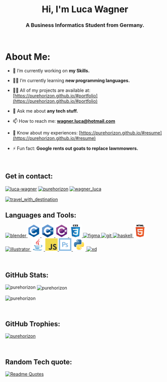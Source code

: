 <h1 align="center">Hi, I'm Luca Wagner</h1>
<h3 align="center">A Business Informatics Student from Germany.</h3>
<br>

<h1 align="left"> About Me: </h1>

- 🔭 I’m currently working on **my Skills.**

- 👨‍💻 I’m currently learning **new programming languages.**

- 👨‍💻 All of my projects are available at: [https://purehorizon.github.io/#portfolio](https://purehorizon.github.io/#portfolio)

- 💬 Ask me about **any tech stuff.**

- 📫 How to reach me: **wagner.luca@hotmail.com**

- 📄 Know about my experiences: [https://purehorizon.github.io/#resume](https://purehorizon.github.io/#resume)

- ⚡ Fun fact: **Google rents out goats to replace lawnmowers.**

<br>

<h2 align="left">Get in contact:</h2>
<p align="left">
<a href="https://linkedin.com/in/luca-wagner" target="blank"><img align="center" src="https://raw.githubusercontent.com/rahuldkjain/github-profile-readme-generator/master/src/images/icons/Social/linked-in-alt.svg" alt="luca-wagner" height="30" width="40" /></a>
<a href="https://dev.to/purehorizon" target="blank"><img align="center" src="https://raw.githubusercontent.com/rahuldkjain/github-profile-readme-generator/master/src/images/icons/Social/devto.svg" alt="purehorizon" height="30" width="40" /></a>
<a href="https://www.hackerrank.com/wagner_luca" target="blank"><img align="center" src="https://raw.githubusercontent.com/rahuldkjain/github-profile-readme-generator/master/src/images/icons/Social/hackerrank.svg" alt="wagner_luca" height="30" width="40" /></a>
</p>
<a href="https://instagram.com/travel_with_destination" target="blank"><img align="center" src="https://raw.githubusercontent.com/rahuldkjain/github-profile-readme-generator/master/src/images/icons/Social/instagram.svg" alt="travel_with_destination" height="30" width="40" /></a>

<br>

<h2 align="left">Languages and Tools:</h2>
<p align="left"> <a href="https://www.blender.org/" target="_blank" rel="noreferrer"> <img src="https://download.blender.org/branding/community/blender_community_badge_white.svg" alt="blender" width="40" height="40"/> </a> <a href="https://www.cprogramming.com/" target="_blank" rel="noreferrer"> <img src="https://raw.githubusercontent.com/devicons/devicon/master/icons/c/c-original.svg" alt="c" width="40" height="40"/> </a> <a href="https://www.w3schools.com/cpp/" target="_blank" rel="noreferrer"> <img src="https://raw.githubusercontent.com/devicons/devicon/master/icons/cplusplus/cplusplus-original.svg" alt="cplusplus" width="40" height="40"/> </a> <a href="https://www.w3schools.com/cs/" target="_blank" rel="noreferrer"> <img src="https://raw.githubusercontent.com/devicons/devicon/master/icons/csharp/csharp-original.svg" alt="csharp" width="40" height="40"/> </a> <a href="https://www.w3schools.com/css/" target="_blank" rel="noreferrer"> <img src="https://raw.githubusercontent.com/devicons/devicon/master/icons/css3/css3-original-wordmark.svg" alt="css3" width="40" height="40"/> </a> <a href="https://www.figma.com/" target="_blank" rel="noreferrer"> <img src="https://www.vectorlogo.zone/logos/figma/figma-icon.svg" alt="figma" width="40" height="40"/> </a> <a href="https://git-scm.com/" target="_blank" rel="noreferrer"> <img src="https://www.vectorlogo.zone/logos/git-scm/git-scm-icon.svg" alt="git" width="40" height="40"/> </a> <a href="https://www.haskell.org/" target="_blank" rel="noreferrer"> <img src="https://upload.wikimedia.org/wikipedia/commons/1/1c/Haskell-Logo.svg" alt="haskell" width="40" height="40"/> </a> <a href="https://www.w3.org/html/" target="_blank" rel="noreferrer"> <img src="https://raw.githubusercontent.com/devicons/devicon/master/icons/html5/html5-original-wordmark.svg" alt="html5" width="40" height="40"/> </a> <a href="https://www.adobe.com/in/products/illustrator.html" target="_blank" rel="noreferrer"> <img src="https://www.vectorlogo.zone/logos/adobe_illustrator/adobe_illustrator-icon.svg" alt="illustrator" width="40" height="40"/> </a> <a href="https://www.java.com" target="_blank" rel="noreferrer"> <img src="https://raw.githubusercontent.com/devicons/devicon/master/icons/java/java-original.svg" alt="java" width="40" height="40"/> </a> <a href="https://developer.mozilla.org/en-US/docs/Web/JavaScript" target="_blank" rel="noreferrer"> <img src="https://raw.githubusercontent.com/devicons/devicon/master/icons/javascript/javascript-original.svg" alt="javascript" width="40" height="40"/> </a> <a href="https://www.photoshop.com/en" target="_blank" rel="noreferrer"> <img src="https://raw.githubusercontent.com/devicons/devicon/master/icons/photoshop/photoshop-line.svg" alt="photoshop" width="40" height="40"/> </a> <a href="https://www.python.org" target="_blank" rel="noreferrer"> <img src="https://raw.githubusercontent.com/devicons/devicon/master/icons/python/python-original.svg" alt="python" width="40" height="40"/> </a> <a href="https://www.adobe.com/products/xd.html" target="_blank" rel="noreferrer"> <img src="https://cdn.worldvectorlogo.com/logos/adobe-xd.svg" alt="xd" width="40" height="40"/> </a> </p>

<br>

<h2 align="left">GitHub Stats:</h2>

<p><img align="left" src="https://github-readme-stats.vercel.app/api/top-langs?username=purehorizon&show_icons=true&theme=dracula&title_color=6e6bff&text_color=79e2cd&bg_color=151515&locale=en&layout=compact" alt="purehorizon" /></p>

<p>&nbsp;<img align="center" src="https://github-readme-stats.vercel.app/api?username=purehorizon&show_icons=true&theme=dracula&title_color=6e6bff&text_color=79e2cd&bg_color=151515&locale=en" alt="purehorizon" /></p>

<p><img align="center" src="https://github-readme-streak-stats.herokuapp.com/?user=purehorizon&theme=dark" alt="purehorizon" /></p>

<br>

<h2 align="left">GitHub Trophies:</h2>

<p align="left"> <a href="https://github.com/ryo-ma/github-profile-trophy"><img src="https://github-profile-trophy.vercel.app/?username=purehorizon" alt="purehorizon" /></a> </p>

<br>

<h2 align="left">Random Tech quote:</h2>

[![Readme Quotes](https://quotes-github-readme.vercel.app/api?type=horizontal&theme=dracula)](https://github.com/piyushsuthar/github-readme-quotes)
